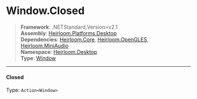 # Window.Closed

> **Framework**: .NETStandard,Version=v2.1  
> **Assembly**: [Heirloom.Platforms.Desktop][0]  
> **Dependencies**: [Heirloom.Core][1], [Heirloom.OpenGLES][2], [Heirloom.MiniAudio][3]  
> **Namespace**: [Heirloom.Desktop][0]  
> **Type**: [Window][4]  

--------------------------------------------------------------------------------

#### Closed


Type: `Action<Window>`

[0]: ../Heirloom.Platforms.Desktop.md
[1]: ../Heirloom.Core.md
[2]: ../Heirloom.OpenGLES.md
[3]: ../Heirloom.MiniAudio.md
[4]: Heirloom.Desktop.Window.md
